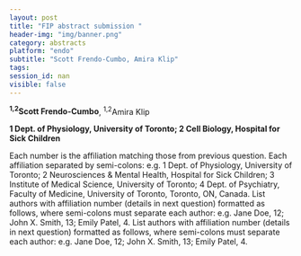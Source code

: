 ```yaml
---
layout: post
title: "FIP abstract submission "
header-img: "img/banner.png"
category: abstracts
platform: "endo"
subtitle: "Scott Frendo-Cumbo, Amira Klip"
tags: 
session_id: nan
visible: false
---
```

**<sup>1,2</sup>Scott Frendo-Cumbo**, <sup>1,2</sup>Amira Klip

__1 Dept. of Physiology, University of Toronto; 2 Cell Biology, Hospital for Sick Children__

Each number is the affiliation matching those from previous question. Each affiliation separated by semi-colons: e.g. 1 Dept. of Physiology, University of Toronto; 2 Neurosciences & Mental Health, Hospital for Sick Children; 3 Institute of Medical Science, University of Toronto; 4 Dept. of Psychiatry, Faculty of Medicine, University of Toronto, Toronto, ON, Canada. List authors with affiliation number (details in next question) formatted as follows, where semi-colons must separate each author: e.g. Jane Doe, 12; John X. Smith, 13; Emily Patel, 4. List authors with affiliation number (details in next question) formatted as follows, where semi-colons must separate each author: e.g. Jane Doe, 12; John X. Smith, 13; Emily Patel, 4.